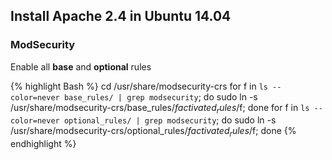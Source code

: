 ## Install Apache 2.4 in Ubuntu 14.04

### ModSecurity

Enable all **base** and **optional** rules

{% highlight Bash %}
cd /usr/share/modsecurity-crs
for f in `ls --color=never base_rules/ | grep modsecurity`; do sudo ln -s /usr/share/modsecurity-crs/base_rules/$f activated_rules/$f; done
for f in `ls --color=never optional_rules/ | grep modsecurity`; do sudo ln -s /usr/share/modsecurity-crs/optional_rules/$f activated_rules/$f; done
{% endhighlight %}

